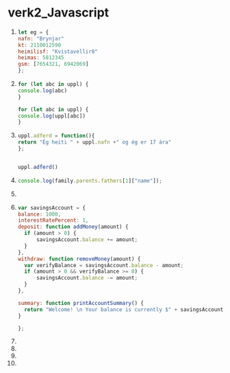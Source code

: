 # verk2_Javascript

1. 
   ```javascript
   let eg = {
   nafn: "Brynjar"   
   kt: 2110012590   
   heimilisf: "Kvistavellir8"   
   heimas: 5812345   
   gsm: [7654321, 6942069]      
   };
   ```
2. 
   ```javascript
   for (let abc in uppl) {
   console.log(abc)
   }
   ```
   ```javascript
   for (let abc in uppl) {
   console.log(uppl[abc])
   }
   ```

3. 
   ```javascript
   uppl.adferd = function(){
   return "Ég heiti " + uppl.nafn +" og ég er 17 ára"      
   };
   
   
   uppl.adferd()
   ```
4. 
   ```javascript
   console.log(family.parents.fathers[1]["name"]);
   ```
5. 

6. 
      ```javascript
      var savingsAccount = {
    balance: 1000,
    interestRatePercent: 1,
    deposit: function addMoney(amount) {
        if (amount > 0) {
            savingsAccount.balance += amount;
        }
    },
    withdraw: function removeMoney(amount) {
        var verifyBalance = savingsAccount.balance - amount;
        if (amount > 0 && verifyBalance >= 0) {
            savingsAccount.balance -= amount;
        }
    },
    
    summary: function printAccountSummary() {
        return "Welcome! \n Your balance is currently $" + savingsAccount.balance + " and your interest rate is " + savingsAccount.interestRatePercent+ "%"
    }
    
      };
      ```
7. 

8. 

9. 

10. 
